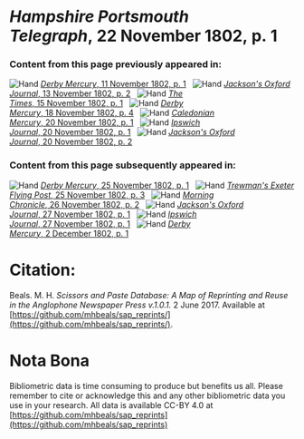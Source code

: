 # *Hampshire Portsmouth Telegraph*, 22 November 1802, p. 1  
  
### Content from this page previously appeared in:  
![Hand](http://scissorsandpaste.net/wp-content/uploads/2017/06/smallhandpointer.png) [*Derby Mercury*, 11 November 1802, p. 1](https://mhbeals.github.io/sap_html/Derby-Mercury/Derby-Mercury-11-November-1802-p-1)  
![Hand](http://scissorsandpaste.net/wp-content/uploads/2017/06/smallhandpointer.png) [*Jackson's Oxford Journal*, 13 November 1802, p. 2](https://mhbeals.github.io/sap_html/Jackson's-Oxford-Journal/Jackson's-Oxford-Journal-13-November-1802-p-2)  
![Hand](http://scissorsandpaste.net/wp-content/uploads/2017/06/smallhandpointer.png) [*The Times*, 15 November 1802, p. 1](https://mhbeals.github.io/sap_html/The-Times/The-Times-15-November-1802-p-1)  
![Hand](http://scissorsandpaste.net/wp-content/uploads/2017/06/smallhandpointer.png) [*Derby Mercury*, 18 November 1802, p. 4](https://mhbeals.github.io/sap_html/Derby-Mercury/Derby-Mercury-18-November-1802-p-4)  
![Hand](http://scissorsandpaste.net/wp-content/uploads/2017/06/smallhandpointer.png) [*Caledonian Mercury*, 20 November 1802, p. 1](https://mhbeals.github.io/sap_html/Caledonian-Mercury/Caledonian-Mercury-20-November-1802-p-1)  
![Hand](http://scissorsandpaste.net/wp-content/uploads/2017/06/smallhandpointer.png) [*Ipswich Journal*, 20 November 1802, p. 1](https://mhbeals.github.io/sap_html/Ipswich-Journal/Ipswich-Journal-20-November-1802-p-1)  
![Hand](http://scissorsandpaste.net/wp-content/uploads/2017/06/smallhandpointer.png) [*Jackson's Oxford Journal*, 20 November 1802, p. 2](https://mhbeals.github.io/sap_html/Jackson's-Oxford-Journal/Jackson's-Oxford-Journal-20-November-1802-p-2)  
  
### Content from this page subsequently appeared in:  
![Hand](http://scissorsandpaste.net/wp-content/uploads/2017/06/smallhandpointer.png) [*Derby Mercury*, 25 November 1802, p. 1](https://mhbeals.github.io/sap_html/Derby-Mercury/Derby-Mercury-25-November-1802-p-1)  
![Hand](http://scissorsandpaste.net/wp-content/uploads/2017/06/smallhandpointer.png) [*Trewman's Exeter Flying Post*, 25 November 1802, p. 3](https://mhbeals.github.io/sap_html/Trewman's-Exeter-Flying-Post/Trewman's-Exeter-Flying-Post-25-November-1802-p-3)  
![Hand](http://scissorsandpaste.net/wp-content/uploads/2017/06/smallhandpointer.png) [*Morning Chronicle*, 26 November 1802, p. 2](https://mhbeals.github.io/sap_html/Morning-Chronicle/Morning-Chronicle-26-November-1802-p-2)  
![Hand](http://scissorsandpaste.net/wp-content/uploads/2017/06/smallhandpointer.png) [*Jackson's Oxford Journal*, 27 November 1802, p. 1](https://mhbeals.github.io/sap_html/Jackson's-Oxford-Journal/Jackson's-Oxford-Journal-27-November-1802-p-1)  
![Hand](http://scissorsandpaste.net/wp-content/uploads/2017/06/smallhandpointer.png) [*Ipswich Journal*, 27 November 1802, p. 1](https://mhbeals.github.io/sap_html/Ipswich-Journal/Ipswich-Journal-27-November-1802-p-1)  
![Hand](http://scissorsandpaste.net/wp-content/uploads/2017/06/smallhandpointer.png) [*Derby Mercury*, 2 December 1802, p. 1](https://mhbeals.github.io/sap_html/Derby-Mercury/Derby-Mercury-2-December-1802-p-1)  


# Citation: 

Beals. M. H. *Scissors and Paste Database: A Map of Reprinting and Reuse in the Anglophone Newspaper Press v.1.0.1.* 2 June 2017. Available at [https://github.com/mhbeals/sap_reprints/](https://github.com/mhbeals/sap_reprints/). 

# Nota Bona

Bibliometric data is time consuming to produce but benefits us all. Please remember to cite or acknowledge this and any other bibliometric data you use in your research. All data is available CC-BY 4.0 at [https://github.com/mhbeals/sap_reprints](https://github.com/mhbeals/sap_reprints)